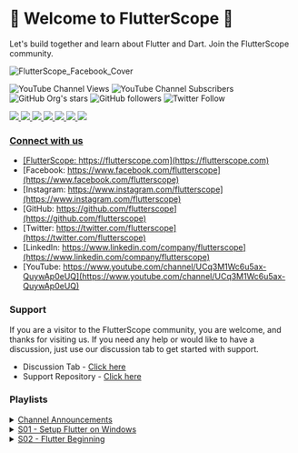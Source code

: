 # 💙 Welcome to FlutterScope 💙

Let's build together and learn about Flutter and Dart. Join the FlutterScope community.  

![FlutterScope_Facebook_Cover](https://user-images.githubusercontent.com/80202913/177829455-56ee50d0-8f29-496c-b9a0-facd5ba68fdd.png)

![YouTube Channel Views](https://img.shields.io/youtube/channel/views/UCq3M1Wc6u5ax-QuywAp0eUQ?label=Views&style=social)
![YouTube Channel Subscribers](https://img.shields.io/youtube/channel/subscribers/UCq3M1Wc6u5ax-QuywAp0eUQ?label=Subscribers&style=social)
![GitHub Org's stars](https://img.shields.io/github/stars/flutterscope?label=Org%27s%20Stars&style=social)
![GitHub followers](https://img.shields.io/github/followers/flutterscope?label=Followers&style=social)
![Twitter Follow](https://img.shields.io/twitter/follow/flutterscope?style=social)  

<a href="https://flutterscope.com"><img src="https://img.icons8.com/fluency/36/000000/domain--v1.png"/>
<a href="https://www.facebook.com/flutterscope"><img src="https://img.icons8.com/fluency/36/000000/facebook-circled.png"/>
<a href="https://www.instagram.com/flutterscope"><img src="https://img.icons8.com/fluency/36/000000/instagram-new--v1.png"/>
<a href="https://github.com/flutterscope"><img src="https://img.icons8.com/fluency/36/000000/github.png"/>
<a href="https://twitter.com/flutterscope"><img src="https://img.icons8.com/fluency/36/000000/twitter--v1.png"/>
<a href="https://www.linkedin.com/company/flutterscope"><img src="https://img.icons8.com/fluency/36/000000/linkedin.png"/>
<a href="https://www.youtube.com/channel/UCq3M1Wc6u5ax-QuywAp0eUQ"><img src="https://img.icons8.com/fluency/36/000000/youtube-play.png"/>

### Connect with us

- [FlutterScope: https://flutterscope.com](https://flutterscope.com)
- [Facebook: https://www.facebook.com/flutterscope](https://www.facebook.com/flutterscope)
- [Instagram: https://www.instagram.com/flutterscope](https://www.instagram.com/flutterscope)
- [GitHub: https://github.com/flutterscope](https://github.com/flutterscope)
- [Twitter: https://twitter.com/flutterscope](https://twitter.com/flutterscope)
- [LinkedIn: https://www.linkedin.com/company/flutterscope](https://www.linkedin.com/company/flutterscope)
- [YouTube: https://www.youtube.com/channel/UCq3M1Wc6u5ax-QuywAp0eUQ](https://www.youtube.com/channel/UCq3M1Wc6u5ax-QuywAp0eUQ)

### Support

If you are a visitor to the FlutterScope community, you are welcome, and thanks for visiting us. If you need any help or would like to have a discussion, just use our discussion tab to get started with support.

- Discussion Tab - [Click here](https://github.com/orgs/flutterscope/discussions)
- Support Repository - [Click here](https://github.com/flutterscope/support)

### Playlists

<details>
  <summary>
    <a href="https://www.youtube.com/watch?v=vAbYJm7QqJk&list=PLJLSfLwaICgqESBez1TTInCHC9RhiJg5x">Channel Announcements</a>
  </summary>
  <ul>
    <li>
      <a href="https://youtu.be/vAbYJm7QqJk">Channel Intro | FlutterScope | Flutter Sinhala Roadmap 2022</a>
    </li>
  </ul>
</details>
  
<details>
  <summary>
    <a href="https://www.youtube.com/playlist?list=PLJLSfLwaICgqDuQWWv9BBgz2hSX2DAnFv">S01 - Setup Flutter on Windows</a>
  </summary>
  <ul>
    <li>
      <a href="https://youtu.be/GmcgXuXg4T8">S01E01 - Requirements for Flutter (Windows) | Sinhala</a>
    </li>
    <li>
      <a href="https://youtu.be/wXVkBtYY4Uw">S01E02 - How to install Flutter on Windows | Sinhala</a>
    </li>
    <li>
      <a href="https://youtu.be/R3QyaFuml7E">S01E03 - Install Android Studio for Flutter on Windows | Sinhala</a>
    </li>
    <li>
      <a href="https://youtu.be/oLXGx_Ai1fQ">S01E04 - Fix Google Chrome Issue for Flutter on Windows | Sinhala</a>
    </li>
    <li>
      <a href="https://youtu.be/1FWlHnjxQmE">S01E05 - Install Visual Studio for Flutter | Sinhala</a>
    </li>
    <li>
      <a href="https://youtu.be/HurSMRVip_0">S01E06 - Install Visual Studio Code for Flutter | Sinhala</a>
    </li>
  </ul>
</details>
  
  
<details>
  <summary>
    <a href="https://www.youtube.com/playlist?list=PLJLSfLwaICgrg9aOsRk7s90WsUDvz8vsl">S02 - Flutter Beginning</a>
  </summary>
  <ul>
    <li>
      <a href="https://youtu.be/hh9DssMzbgo">S02E01 - Create New Flutter Project Using Terminal | Sinhala</a>
    </li>
    <li>
      <a href="https://youtu.be/335tf9bHIAc">S02E02 - Create New Flutter Project Using Visual Studio Code | Sinhala</a>
    </li>
    <li>
      <a href="https://youtu.be/vAIdd9Zs4ao">S02E03 - Create New Flutter Project Using IntelliJ IDEA | Sinhala</a>
    </li>
    <li>
      <a href="https://youtu.be/PHAoC7CSRoM">S02E04 - Create New Flutter Project Using Android Studio | Sinhala</a>
    </li>
  </ul>
</details>
